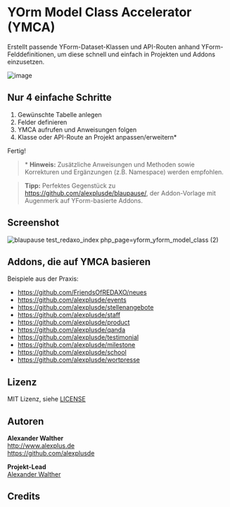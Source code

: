 # YOrm Model Class Accelerator (YMCA)

Erstellt passende YForm-Dataset-Klassen und API-Routen anhand YForm-Felddefinitionen, um diese schnell und einfach in Projekten und Addons einzusetzen.

![image](https://github.com/alexplusde/ymca/assets/3855487/5581633b-56e5-4822-92bb-5d00d6cc1cb7)

## Nur 4 einfache Schritte

1. Gewünschte Tabelle anlegen
2. Felder definieren
3. YMCA aufrufen und Anweisungen folgen
4. Klasse oder API-Route an Projekt anpassen/erweitern\*

Fertig!

> \* **Hinweis:** Zusätzliche Anweisungen und Methoden sowie Korrekturen und Ergänzungen (z.B. Namespace) werden empfohlen.

> **Tipp:** Perfektes Gegenstück zu <https://github.com/alexplusde/blaupause/>, der Addon-Vorlage mit Augenmerk auf YForm-basierte Addons.

## Screenshot

![blaupause test_redaxo_index php_page=yform_yform_model_class (2)](https://github.com/alexplusde/ymca/assets/3855487/36a6aad8-74b0-44c3-9256-b9ad381055bd)

## Addons, die auf YMCA basieren

Beispiele aus der Praxis:

* <https://github.com/FriendsOfREDAXO/neues>
* <https://github.com/alexplusde/events>
* <https://github.com/alexplusde/stellenangebote>
* <https://github.com/alexplusde/staff>
* <https://github.com/alexplusde/product>
* <https://github.com/alexplusde/qanda>
* <https://github.com/alexplusde/testimonial>
* <https://github.com/alexplusde/milestone>
* <https://github.com/alexplusde/school>
* <https://github.com/alexplusde/wortpresse>

## Lizenz

MIT Lizenz, siehe [LICENSE](https://github.com/alexplusde/stellenangebote/blob/master/LICENSE)

## Autoren

**Alexander Walther**  
<http://www.alexplus.de>  
<https://github.com/alexplusde>  

**Projekt-Lead**  
[Alexander Walther](https://github.com/alexplusde)

## Credits
